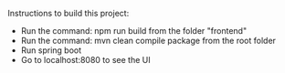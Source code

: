 Instructions to build this project:
- Run the command: npm run build from the folder "frontend"
- Run the command: mvn clean compile package from the root folder
- Run spring boot
- Go to localhost:8080 to see the UI
